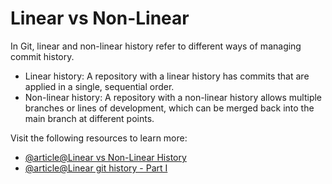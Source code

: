 # Linear vs Non-Linear

In Git, linear and non-linear history refer to different ways of managing commit history.

- Linear history: A repository with a linear history has commits that are applied in a single, sequential order.
- Non-linear history: A repository with a non-linear history allows multiple branches or lines of development, which can be merged back into the main branch at different points.

Visit the following resources to learn more:

- [@article@Linear vs Non-Linear History](https://idiv-biodiversity.github.io/git-knowledge-base/linear-vs-nonlinear.html)
- [@article@Linear git history - Part I](https://jun-sheng.medium.com/linear-git-history-part-i-b97184dde252#:~:text=The%20benefit%20of%20having%20a%20linear%20git%20history&text=It%20is%20easier%20to%20understand,bisect%20to%20track%20a%20bug.)